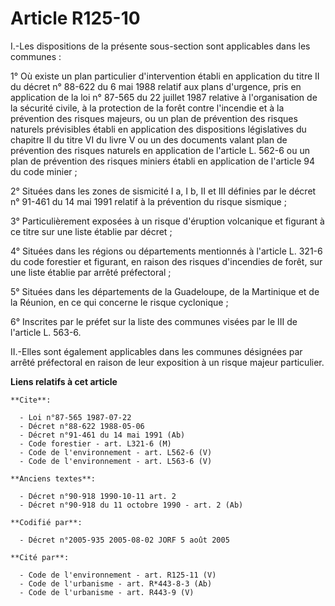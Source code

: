 # Article R125-10

I.-Les dispositions de la présente sous-section sont applicables dans les communes : 

1° Où existe un plan particulier d'intervention établi en application du titre II du décret n° 88-622 du 6 mai 1988 relatif
aux plans d'urgence, pris en application de la loi n° 87-565 du 22 juillet 1987 relative à l'organisation de la sécurité
civile, à la protection de la forêt contre l'incendie et à la prévention des risques majeurs, ou un plan de prévention des
risques naturels prévisibles établi en application des dispositions législatives du chapitre II du titre VI du livre V ou un
des documents valant plan de prévention des risques naturels en application de l'article L. 562-6 ou un plan de prévention
des risques miniers établi en application de l'article 94 du code minier ; 

2° Situées dans les zones de sismicité I a, I b, II et III définies par le décret n° 91-461 du 14 mai 1991 relatif à la
prévention du risque sismique ; 

3° Particulièrement exposées à un risque d'éruption volcanique et figurant à ce titre sur une liste établie par décret ; 

4° Situées dans les régions ou départements mentionnés à l'article L. 321-6 du code forestier et figurant, en raison des
risques d'incendies de forêt, sur une liste établie par arrêté préfectoral ; 

5° Situées dans les départements de la Guadeloupe, de la Martinique et de la Réunion, en ce qui concerne le risque
cyclonique ; 

6° Inscrites par le préfet sur la liste des communes visées par le III de l'article L. 563-6. 

II.-Elles sont également applicables dans les communes désignées par arrêté préfectoral en raison de leur exposition à un
risque majeur particulier.

**Liens relatifs à cet article**

	**Cite**:

	  - Loi n°87-565 1987-07-22
	  - Décret n°88-622 1988-05-06
	  - Décret n°91-461 du 14 mai 1991 (Ab)
	  - Code forestier - art. L321-6 (M)
	  - Code de l'environnement - art. L562-6 (V)
	  - Code de l'environnement - art. L563-6 (V)

	**Anciens textes**:

	  - Décret n°90-918 1990-10-11 art. 2
	  - Décret n°90-918 du 11 octobre 1990 - art. 2 (Ab)

	**Codifié par**:

	  - Décret n°2005-935 2005-08-02 JORF 5 août 2005

	**Cité par**:

	  - Code de l'environnement - art. R125-11 (V)
	  - Code de l'urbanisme - art. R*443-8-3 (Ab)
	  - Code de l'urbanisme - art. R443-9 (V)
